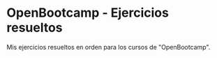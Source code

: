 # OpenBootcamp - Ejercicios resueltos
Mis ejercicios resueltos en orden para los cursos de "OpenBootcamp".
